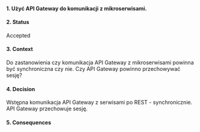#### 1. Użyć API Gateway do komunikacji z mikroserwisami.

#### 2. Status 
Accepted

#### 3. Context 
Do zastanowienia czy komunikacja API Gateway z mikroserwisami powinna być synchroniczna czy nie.
Czy API Gateway powinno przechowywać sesję?

#### 4. Decision 
Wstępna komunikacja API Gateway z serwisami po REST - synchronicznie.
API Gateway przechowuje sesję.

#### 5. Consequences 
